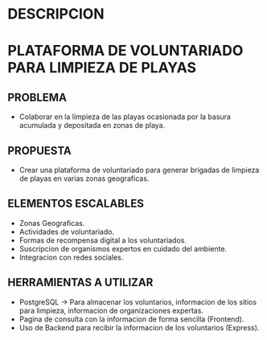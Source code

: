 
# DESCRIPCION
# PLATAFORMA DE VOLUNTARIADO PARA LIMPIEZA DE PLAYAS

## PROBLEMA 
- Colaborar en la limpieza de las playas ocasionada por la basura acumulada y depositada en zonas de playa.

## PROPUESTA
- Crear una plataforma de voluntariado para generar brigadas de limpieza de playas en varias zonas geograficas.

## ELEMENTOS ESCALABLES
- Zonas Geograficas. 
- Actividades de voluntariado.
- Formas de recompensa digital a los voluntariados.
- Suscripcion de organismos expertos en cuidado del ambiente.
- Integracion con redes sociales.

## HERRAMIENTAS A UTILIZAR
- PostgreSQL -> Para almacenar los voluntarios, informacion de los sitios para limpieza, informacion de organizaciones expertas.
- Pagina de consulta con la informacion de forma sencilla (Frontend).
- Uso de Backend para recibir la informacion de los voluntarios (Express).